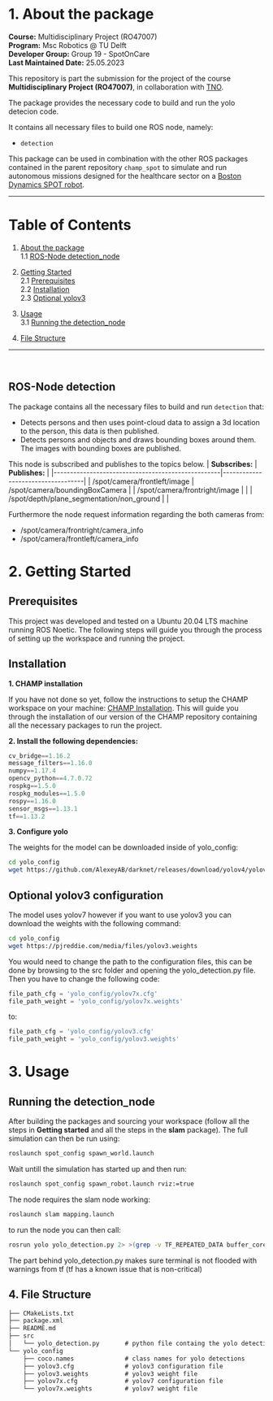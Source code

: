 
# 1. About the package <a name="atp"></a>
 **Course:**  Multidisciplinary Project (RO47007) \
 **Program:** Msc Robotics @ TU Delft            
 **Developer Group:**  Group 19 - SpotOnCare                     
 **Last Maintained Date:**  25.05.2023   


This repository is part the submission for the project of the course **Multidisciplinary Project (RO47007)**, in collaboration with  [TNO](https://www.tno.nl/en?gclid=.CjwKCAjw1MajBhAcEiwAagW9MSsTkBs0QeVZAyaxq9Fz1mtmGNJCkYzUVTuIwKk3bHhMCr6WwW6XnhoCvmsQAvD_BwE).


The package provides the necessary code to build and run the yolo detecion code. 

  
It contains all necessary files to build one ROS node, namely: 
- ``detection`` 

This package can be used in combination with the other ROS packages contained in the parent repository ``champ_spot`` to simulate and run autonomous missions designed for the healthcare sector on a [Boston Dynamics SPOT robot](https://www.bostondynamics.com/products/spot).

--- 

# Table of Contents

1.  [About the package](#atp) \
    1.1 [ROS-Node detection_node](#r1)

2. [Getting Started](#gs)\
    2.1 [Prerequisites](#pr)\
    2.2 [Installation](#i)\
    2.3 [Optional yolov3](#pra)

3. [Usage](#u)\
    3.1 [Running the detection_node](#rbrac)
    
4. [File Structure](#fs)
---

<p>&nbsp;</p>

## ROS-Node detection <a name="r1"></a>
The package contains all the necessary files to build and run ``detection`` that:
- Detects persons and then uses point-cloud data to assign a 3d location to the person, this data is then published.
- Detects persons and objects and draws bounding boxes around them. The images with bounding boxes are published.

This node is subscribed and publishes to the topics below.
| **Subscribes:**                                   | **Publishes:**                    |
|---------------------------------------------------|-----------------------------------|
| /spot/camera/frontleft/image                      | /spot/camera/boundingBoxCamera    |
| /spot/camera/frontright/image                     |                                   |
| /spot/depth/plane_segmentation/non_ground         |                                   |

Furthermore the node request information regarding the both cameras from:
- /spot/camera/frontright/camera_info
- /spot/camera/frontleft/camera_info


# 2. Getting Started <a name="gs"></a>
## Prerequisites <a name="pr"></a>
This project was developed and tested on a Ubuntu 20.04 LTS machine running ROS Noetic. The following steps will guide you through the process of setting up the workspace and running the project.


## Installation <a name="i"></a>
**1. CHAMP installation**

If you have not done so yet, follow the instructions to setup the CHAMP workspace on your machine: 
[CHAMP Installation](https://gitlab.tudelft.nl/cor/ro47007/2023/team-19/champ_spot). This will guide you through the installation of our version of the CHAMP repository containing all the necessary packages to run the project.


**2. Install the following dependencies:**

```python
cv_bridge==1.16.2
message_filters==1.16.0
numpy==1.17.4
opencv_python==4.7.0.72
rospkg==1.5.0
rospkg_modules==1.5.0
rospy==1.16.0
sensor_msgs==1.13.1
tf==1.13.2
```

**3. Configure yolo**

The weights for the model can be downloaded inside of yolo_config:

```bash
cd yolo_config
wget https://github.com/AlexeyAB/darknet/releases/download/yolov4/yolov7x.weights
```


## Optional yolov3 configuration <a name="pra"></a>
The model uses yolov7 however if you want to use yolov3 you can download the weights with the following command:

```bash
cd yolo_config
wget https://pjreddie.com/media/files/yolov3.weights
```
You would need to change the path to the configuration files, this can be done by browsing to the src folder and opening the yolo_detection.py file. Then you have to change the following code:

```python
file_path_cfg = 'yolo_config/yolov7x.cfg'
file_path_weight = 'yolo_config/yolov7x.weights'
```
to:
```python
file_path_cfg = 'yolo_config/yolov3.cfg'
file_path_weight = 'yolo_config/yolov3.weights'
```


# 3. Usage <a name="u"></a>
## Running the detection_node <a name="rbrac"></a>

After building the packages and sourcing your workspace (follow all the steps in **Getting started** and all the steps in the **slam** package). The full simulation can then be run using:
```bash
roslaunch spot_config spawn_world.launch
```

Wait untill the simulation has started up and then run:
```bash
roslaunch spot_config spawn_robot.launch rviz:=true
```

The node requires the slam node working:
```bash
roslaunch slam mapping.launch
```

to run the node you can then call:
```bash
rosrun yolo yolo_detection.py 2> >(grep -v TF_REPEATED_DATA buffer_core)
```

The part behind yolo_detection.py makes sure terminal is not flooded with warnings from tf (tf has a known issue that is non-critical)

## 4. File Structure <a name="fs"></a>

```txt
├── CMakeLists.txt
├── package.xml
├── README.md
├── src
│   └── yolo_detection.py       # python file containg the yolo detection code
└── yolo_config
    ├── coco.names              # class names for yolo detections
    ├── yolov3.cfg              # yolov3 configuration file
    ├── yolov3.weights          # yolov3 weight file
    ├── yolov7x.cfg             # yolov7 configuration file
    └── yolov7x.weights         # yolov7 weight file
```

